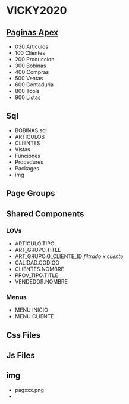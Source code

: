 # VICKY2020

## [Paginas Apex](/Apex_pag/readme.md)
- 030 Articulos
- 100 Clientes
- 200 Produccion
- 300 Bobinas
- 400 Compras
- 500 Ventas
- 600 Contaduria
- 800 Tools
- 900 Listas


## Sql 
- BOBINAS.sql
- ARTICULOS
- CLIENTES
- Vistas
- Funciones
- Procedures
- Packages
- img

## Page Groups


## Shared Components
### LOVs
- ARTICULO.TIPO
- ART_GRUPO.TITLE
- ART_GRUPO.G_CLIENTE_ID *filtrado x cliente*
- CALIDAD.CODIGO
- CLIENTES.NOMBRE
- PROV_TIPO.TITLE
- VENDEDOR.NOMBRE
### Menus
- MENU INICIO
- MENU CLIENTE

## Css Files

## Js Files

## img
- pagxxx.png
- 




